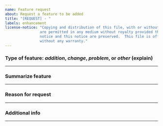 ```yaml
---
name: Feature request
about: Request a feature to be added
title: "[REQUEST] - "
labels: enhancement
license-notice: "Copying and distribution of this file, with or without modification,
                are permitted in any medium without royalty provided the copyright
                notice and this notice are preserved.  This file is offered as-is,
                without any warranty."
---
```


### Type of feature: *addition*, *change*, *problem*, or *other* (explain) ###



--------------------------------------------------------------------------------
### Summarize feature ###



--------------------------------------------------------------------------------
### Reason for request ###



--------------------------------------------------------------------------------
### Additional info ###



--------------------------------------------------------------------------------
